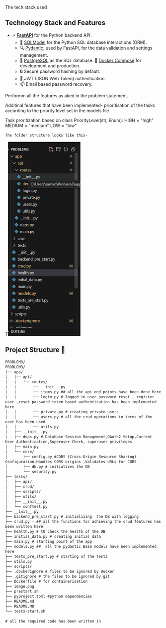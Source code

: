 

The tech stack used
## Technology Stack and Features

- ⚡ [**FastAPI**](https://fastapi.tiangolo.com) for the Python backend API.
    - 🧰 [SQLModel](https://sqlmodel.tiangolo.com) for the Python SQL database interactions (ORM).
    - 🔍 [Pydantic](https://docs.pydantic.dev), used by FastAPI, for the data validation and settings management.
    - 💾 [PostgreSQL](https://www.postgresql.org) as the SQL database.
     🐋 [Docker Compose](https://www.docker.com) for development and production.
    - 🔒 Secure password hashing by default.
    - 🔑 JWT (JSON Web Token) authentication.
    - 📫 Email based password recovery.

Performm all the features as aked in the problem statement.


Additinal features that have been implemented- prioritisation of the tasks according to the priority level set in the models file


Task proritization based on class PriorityLevel(str, Enum):
    HIGH = "high"
    MEDIUM = "medium"
    LOW = "low"

    The folder structure looks like this-
T![alt text](image.png)


## Project Structure 📁
```
PROBLEM3/
PROBLEM3/
├── app/
│   ├── api/
│   │   └── routes/
│   │       ├── __init__.py 
│   │       ├── items.py ## all the api end points have been done here
│   │       ├── login.py # logged in user password reset , register user ,reset password token based authentication has been implemneted here
│   │       ├── private.py # creating private users
│   │       ├── users.py # all the crud operations in terms of the user has been used
│   │       └── utils.py
│   ├── __init__.py
│   ├── deps.py # Database Session Management,OAuth2 Setup,Current User Authentication,Superuser Check, superuser privileges
│   ├── main.py
│   └── core/
│       ├── config.py #CORS (Cross-Origin Resource Sharing) Configuration,Handles CORS origins ,Validates URLs for CORS
│       ├── db.py # initializes the DB
│       └── security.py
├── tests/
│   ├── api/
│   ├── crud/
│   ├── scripts/
│   ├── utils/
│   ├── __init__.py
│   └── conftest.py
├── __init__.py
├── backend_pre_start.py # initializing  the DB with logging
├── crud.py - ## all the functions for achieving the crud features has been written here
├── health.py # t0 check the health of the DB
├── initial_data.py # creating initial data
├── main.py # starting point of the app
├── models.py ##  all the pydantic Base models have been implemented here
├── tests_pre_start.py # starting of the tests
├── utils.py
├── scripts/
├── .dockerignore # files to be ignored by Docker
├── .gitignore # the files to be ignored by git
├── Dockerfile # for containerisation
├── image.png
├── prestart.sh
├── pyproject.toml #python dependencies
├── README.md
├── README.MD
└── tests-start.sh

# all the required code has been written in



